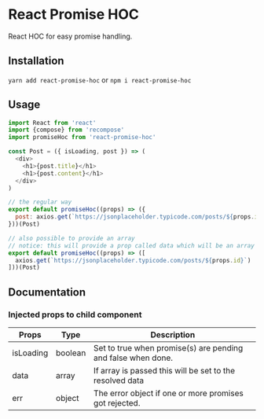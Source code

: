 # React Promise HOC
React HOC for easy promise handling.

## Installation
`yarn add react-promise-hoc` or `npm i react-promise-hoc`

## Usage
```javascript
import React from 'react'
import {compose} from 'recompose'
import promiseHoc from 'react-promise-hoc'

const Post = ({ isLoading, post }) => (
  <div>
    <h1>{post.title}</h1>
    <h1>{post.content}</h1>
  </div>
)

// the regular way
export default promiseHoc((props) => ({
  post: axios.get(`https://jsonplaceholder.typicode.com/posts/${props.id}`)
}))(Post)

// also possible to provide an array
// notice: this will provide a prop called data which will be an array of the resolved data
export default promiseHoc((props) => ([
  axios.get(`https://jsonplaceholder.typicode.com/posts/${props.id}`)
]))(Post)
```

## Documentation
### Injected props to child component
| Props     | Type    | Description                                                  |
|-----------|---------|--------------------------------------------------------------|
| isLoading | boolean | Set to true when promise(s) are pending and false when done. |
| data      | array   | If array is passed this will be set to the resolved data     |
| err       | object  | The error object if one or more promises got rejected.      |